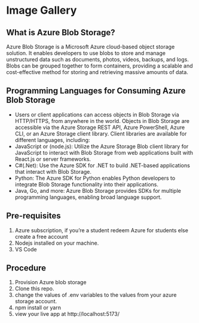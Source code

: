 ﻿# Image Gallery
## What is Azure Blob Storage?
Azure Blob Storage is a Microsoft Azure cloud-based object storage solution. It enables developers to use blobs to store and manage unstructured data such as documents, photos, videos, backups, and logs. Blobs can be grouped together to form containers, providing a scalable and cost-effective method for storing and retrieving massive amounts of data.

## Programming Languages for Consuming Azure Blob Storage
-	Users or client applications can access objects in Blob Storage via HTTP/HTTPS, from anywhere in the world. Objects in Blob Storage are accessible via the Azure Storage REST API, Azure PowerShell, Azure CLI, or an Azure Storage client library. Client libraries are available for different languages, including: 
-	JavaScript or (node.js): Utilize the Azure Storage Blob client library for JavaScript to interact with Blob Storage from web applications built with React.js or server frameworks.
-	C#(.Net): Use the Azure SDK for .NET to build .NET-based applications that interact with Blob Storage.
-	Python: The Azure SDK for Python enables Python developers to integrate Blob Storage functionality into their applications.
-	Java, Go, and more: Azure Blob Storage provides SDKs for multiple programming languages, enabling broad language support.
## Pre-requisites
1.	Azure subscription, if you’re a student redeem Azure for students else create a free account
2.	Nodejs installed on your machine.
3.	VS Code
## Procedure
1.	Provision Azure blob storage
2.	Clone this repo.
3.	change the values of .env variables to the values from your azure storage account.
4.	npm install or yarn
5.	view your live app at http://localhost:5173/


